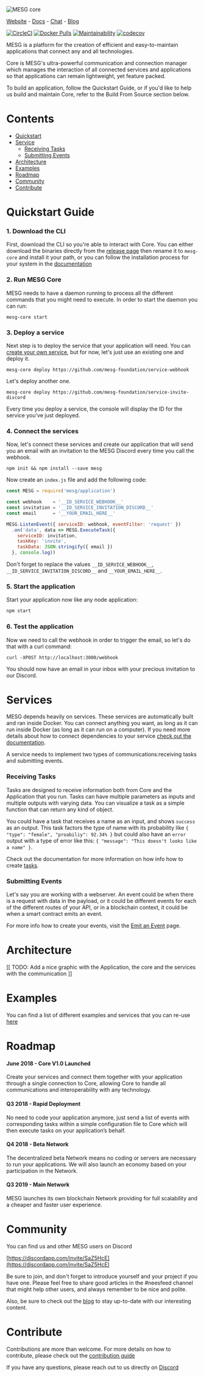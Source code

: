 ![MESG core](https://camo.githubusercontent.com/2b99bc67988c4793a28d04cc471e10948da15ff3/68747470733a2f2f63646e2e646973636f72646170702e636f6d2f6174746163686d656e74732f3435303131353235303838313033363334382f3435313730353138363835363037353236352f4d4553472d4769746875622d62616e332d30322e6a7067)

[Website](https://mesg.tech/) - [Docs](https://docs.mesg.tech/) - [Chat](https://discordapp.com/invite/SaZ5HcE) - [Blog](https://medium.com/mesg)


[![CircleCI](https://img.shields.io/circleci/project/github/mesg-foundation/core.svg)](https://github.com/mesg-foundation/core)
[![Docker Pulls](https://img.shields.io/docker/pulls/mesg/daemon.svg)](https://hub.docker.com/r/mesg/daemon/)
[![Maintainability](https://api.codeclimate.com/v1/badges/86ad77f7c13cde40807e/maintainability)](https://codeclimate.com/github/mesg-foundation/core/maintainability)
[![codecov](https://codecov.io/gh/mesg-foundation/core/branch/dev/graph/badge.svg)](https://codecov.io/gh/mesg-foundation/core)


MESG is a platform for the creation of efficient and easy-to-maintain applications that connect any and all technologies. 

Core is MESG's ultra-powerful communication and connection manager which manages the interaction of all connected services and applications so that applications can remain lightweight, yet feature packed.

To build an application, follow the Quickstart Guide, or if you'd like to help us build and maintain Core, refer to the Build From Source section below. 

# Contents

- [Quickstart](quickstart)
- [Service](service)
  - [Receiving Tasks](receiving-tasks)
  - [Submitting Events](submitting-events)
- [Architecture](architecture)
- [Examples](examples)
- [Roadmap](roadmap)
- [Community](community)
- [Contribute](contribute)


# Quickstart Guide

### 1. Download the CLI

First, download the CLI so you're able to interact with Core. You can either download the binaries directly from the [release page](https://github.com/mesg-foundation/core/releases/latest) then rename it to `mesg-core` and install it your path, or you can follow the installation process for your system in the [documentation](https://docs.mesg.tech/start-here/installing-the-cli)

### 2. Run MESG Core

MESG needs to have a daemon running to process all the different commands that you might need to execute. In order to start the daemon you can run:

```text
mesg-core start
```

### 3. Deploy a service

Next step is to deploy the service that your application will need. You can [create your own service](https://docs.mesg.tech/service/what-is-a-service), but for now, let's just use an existing one and deploy it.

```text
mesg-core deploy https://github.com/mesg-foundation/service-webhook
```

Let's deploy another one.

```text
mesg-core deploy https://github.com/mesg-foundation/service-invite-discord
```

Every time you deploy a service, the console will display the ID for the service you've just deployed.

### 4. Connect the services

Now, let's connect these services and create our application that will send you an email with an invitation to the MESG Discord every time you call the webhook.

```text
npm init && npm install --save mesg
```

Now create an `index.js` file and add the following code:

```javascript
const MESG = require('mesg/application')

const webhook    = '__ID_SERVICE_WEBHOOK__'
const invitation = '__ID_SERVICE_INVITATION_DISCORD__'
const email      = '__YOUR_EMAIL_HERE__'

MESG.ListenEvent({ serviceID: webhook, eventFilter: 'request' })
  .on('data', data => MESG.ExecuteTask({
    serviceID: invitation,
    taskKey: 'invite',
    taskData: JSON.stringify({ email })
  }, console.log))
```

Don't forget to replace the values `__ID_SERVICE_WEBHOOK__`, `__ID_SERVICE_INVITATION_DISCORD__` and `__YOUR_EMAIL_HERE__`.

### 5. Start the application

Start your application now like any node application:

```javascript
npm start
```

### 6. Test the application

Now we need to call the webhook in order to trigger the email, so let's do that with a curl command:

```text
curl -XPOST http://localhost:3000/webhook
```

You should now have an email in your inbox with your precious invitation to our Discord.

# Services

MESG depends heavily on services. These services are automatically built and ran inside Docker. You can connect anything you want, as long as it can run inside Docker \(as long as it can run on a computer\). If you need more details about how to connect dependencies to your service [check out the documentation](https://docs.mesg.tech/service/dockerize-the-service).

A service needs to implement two types of communications:receiving tasks and submitting events.

### Receiving Tasks

Tasks are designed to receive information both from Core and the Application that you run. Tasks can have multiple parameters as inputs and multiple outputs with varying data. You can visualize a task as a simple function that can return any kind of object.

You could have a task that receives a name as an input, and shows `success` as an output. This task factors the type of name with its probability like `{ "type": "female", "proabiliy": 92.34% }` but could also have an `error` output with a type of error like this: `{ "message": "This doesn't looks like a name" }`.

Check out the documentation for more information on how info how to create [tasks](https://docs.mesg.tech/service/listen-for-tasks).

### Submitting Events

Let's say you are working with a webserver. An event could be when there is a request with data in the payload, or it could be different events for each of the different routes of your API, or in a blockchain context, it could be when a smart contract emits an event.

For more info how to create your events, visit the [Emit an Event](https://docs.mesg.tech/service/emit-an-event) page.


# Architecture

\[\[ TODO: Add a nice graphic with the Application, the core and the services with the communication \]\]

# Examples

You can find a list of different examples and services that you can re-use [here](https://github.com/mesg-foundation/awesome)

# Roadmap

#### June 2018 - Core V1.0 Launched
Create your services and connect them together with your application through a single connection to Core, allowing Core to handle all communications and interoperability with any technology.

#### Q3 2018 - Rapid Deployment
No need to code your application anymore, just send a list of events with corresponding tasks within a simple configuration file to Core which will then execute tasks on your application’s behalf.

#### Q4 2018 - Beta Network
The decentralized beta Network means no coding or servers are necessary to run your applications. We will also launch an economy based on your participation in the Network.

#### Q3 2019 - Main Network
MESG launches its own blockchain Network providing for full scalability and a cheaper and faster user experience.

# Community

You can find us and other MESG users on Discord

[https://discordapp.com/invite/SaZ5HcE](https://discordapp.com/invite/SaZ5HcE)

Be sure to join, and don't forget to introduce yourself and your project if you have one. Please feel free to share good articles in the #neesfeed channel that might help other users, and always remember to be nice and polite.

Also, be sure to check out the [blog](https://medium.com/mesg) to stay up-to-date with our interesting content.

# Contribute

Contributions are more than welcome. For more details on how to contribute, please check out the [contribution guide](/blob/dev/CONTRIBUTING.md)

If you have any questions, please reach out to us directly on [Discord](https://discordapp.com/invite/SaZ5HcE)
